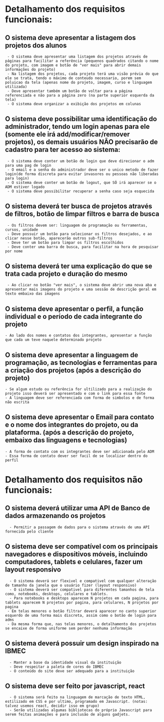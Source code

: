 # Detalhamento dos requisitos funcionais:


   ## O sistema deve apresentar a listagem dos projetos dos alunos
     - O sistema deve apresentar uma listagem dos projetos através de páginas para facilitar a referência (pequenos quadrados citando o nome do projeto, com imagem e botão de "ver mais" para abrir demais informações do projeto)
     - Na listagem dos projetos, cada projeto terá uma visão prévia do que ele se trata, tendo o máximo de conteudo necessario, porem sem poluicao da tela (apenas nome do projeto, imagem, curso e linguagem utilizada)
     - Deve apresentar também um botão de voltar para a página referenciada e não para a página zero (na parte superior esquerda da tela)
     - ⁠O sistema deve organizar a exibição dos projetos em colunas
   
   ## O sistema deve possibilitar uma identificação do administrador, tendo um login apenas para ele (somente ele irá add/modificar/remover projetos), os demais usuários NÃO precisarão de cadastro para ter acesso ao sistema:
     - O sistema deve conter um botão de login que deve direcionar o adm para uma pag de login
     - O email e a senha do administrador deve ser o unico metodo de fazer login(de forma discreta para evitar invasores ou pessoas não liberadas para login)
     - O sistema deve conter um botão de logout, que SÓ irá aparecer se o ADM estiver logado
     - O sistema deve possibilitar recuperar a senha caso seja esquecida
     
  ## O sistema deverá ter busca de projetos através de filtros, botão de limpar filtros e barra de busca
     - Os filtros devem ser: linguagem de programação ou ferramentas, cursos, unidade
     - Deve possuir um botão para selecionar os filtros desejados, e ao clicar nesse botão, aparecerão outros sub-filtros
     - Deve ter um botão para limpar os filtros escolhidos
     - Deve conter uma barra de busca, para facilitar na hora de pesquisar por nome
     
 ## O sistema deverá ter uma explicação do que se trata cada projeto e duração do mesmo
     - Ao clicar no botão "ver mais", o sistema deve abrir uma nova aba e apresentar mais imagens do projeto e uma sessão de descrição geral em texto embaixo das imagens 
     
 ## O sistema deve apresentar o perfil, a função individual e o período de cada integrante do projeto
    - Ao lado dos nomes e contatos dos integrantes, apresentar a função que cada um teve naquele determinado projeto
    
 ## O sistema deve apresentar a linguagem de programação, as tecnologias e ferramentas para a criação dos projetos (após a descrição do projeto)
    - Se algum estudo ou referência for ultilizado para a realização do projeto isso deverá ser apresentado e com o link para essa fonte
    - A linguagem deve ser referenciada com forma de simbolos e de forma não escrita
    
 ## O sistema deve apresentar o Email para contato e o nome dos integrantes do projeto, ou da plataforma. (após a descrição do projeto, embaixo das linguagens e tecnologias)
    - A forma de contato com os integrantes deve ser adicionada pelo ADM 
    - Essa forma de contato dever ser facil de se localizar dentro do perfil

# Detalhamento dos requisitos não funcionais:

## O sistema deverá utilizar uma API de Banco de dados armazenando os projetos
      - Permitir a passagem de dados para o sistema através de uma API fornecida pelo cliente
      
## O sistema deve ser compatível com os principais navegadores e dispositivos móveis, incluindo computadores, tablets e celulares, fazer um layout responsivo
      - O sistema deverá ser flexivel e compativel com qualquer alteração de tamanho da janela que o usuário fizer (layout responsivo)
      - O sistema deverá ser compativel para diferentes tamanhos de tela como, notebooks, desktops, celulares e tablets.
      - Para notebooks e desktops aparecem N projetos em cada pagina, para tablets aparecem N projetos por pagina, para celulares, N projetos por pagina
     - Em telas menores o botão filtrar deverá aparecer no canto superior esquerdo de uma forma mais discreta, assim como o botão de login para adms
     - Da mesma forma que, nas telas menores, o detalhamento dos projetos se encaixe de forma uniforme sem perder nenhuma informação
     
## O sistema deverá possuir um design inspirado na IBMEC
      - Manter a base da identidade visual da instituição
      - Deve respeitar a paleta de cores do IBMEC
      - O conteúdo do site deve ser adequado para a instituição    


## O sistema deve ser feito por javascript, react
      - O sistema será feito na linguagem de marcação de texto HTML, estilizado em CSS e por ultimo, programado em Javascript. (notas: talvez usemos react, decidir isso em grupo)
      - Serão utilizadas algumas bibliotecas do próprio Javascript para serem feitas animações e para inclusão de alguns gadjets.
